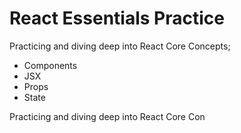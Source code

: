 # React Essentials Practice

Practicing and diving deep into React Core Concepts; 
- Components
- JSX
- Props
- State

Practicing and diving deep into React Core Con